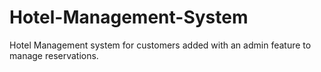 # Hotel-Management-System
Hotel Management system for customers added with an admin feature to manage reservations.
